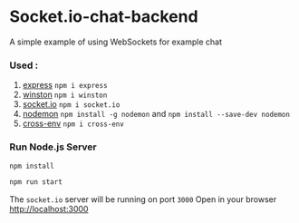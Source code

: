 # Socket.io-chat-backend

A simple example of using WebSockets for example chat

### Used :
1) [express](https://www.npmjs.com/package/express) `npm i express`
2) [winston](https://www.npmjs.com/package/winston) `npm i winston`
3) [socket.io](https://www.npmjs.com/package/socket.io) `npm i socket.io`
4) [nodemon](https://www.npmjs.com/package/nodemon) 
    `npm install -g nodemon` and `npm install --save-dev nodemon`
5) [cross-env](https://www.npmjs.com/package/cross-env) `npm i cross-env`

### Run Node.js Server

```bash
npm install

npm run start
```

The `socket.io` server will be running on port `3000`
Open in your browser [http://localhost:3000](http://localhost:3000/)

